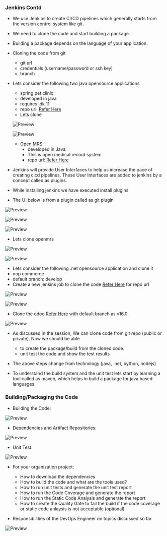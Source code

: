 ### Jenkins Contd
* We use Jenkins to create CI/CD pipelines which generally starts from the version control system like git.
* We need to clone the code and start building a package.
* Building a package depends on the language of your application.
* Cloning the code from git
    * git url
    * credentials (username/password or ssh key)
    * branch

* Lets consider the following two java opensource applications
    * spring pet clinic:
    * developed in java
    * requires jdk 11
    * repo url: [Refer Here](https://github.com/spring-projects/spring-petclinic)
    * Lets clone

    ![Preview](./Images/Jenkins47.png)

    ![Preview](./Images/Jenkins48.png)

    * Open MRS:
      * developed in Java
      * This is open medical record system
      * repo url: [Refer Here](https://github.com/openmrs/openmrs-core)

* Jenkins will provide User Interfaces to help us increase the pace of creating cicd pipelines. These User Interfaces are added to jenkins by a concept called as plugins.
* While installing jenkins we have executed install plugins
* The UI below is from a plugin called as git plugin

![Preview](./Images/Jenkins49.png)

![Preview](./Images/Jenkins50.png)

![Preview](./Images/Jenkins51.png)

* Lets clone openmrs

![Preview](./Images/Jenkins52.png)

![Preview](./Images/Jenkins53.png)

* Lets consider the following .net opensource application and clone it
* nop commerce
* default branch: develop
* Create a new jenkins job to clone the code [Refer Here](https://github.com/nopSolutions/nopCommerce) for repo url

![Preview](./Images/Jenkins54.png)

![Preview](./Images/Jenkins55.png)

* Clone the odoo [Refer Here](https://github.com/odoo/odoo) with default branch as v16.0

![Preview](./Images/Jenkins56.png)

* As discussed in the session, We can clone code from git repo (public or private).
Now we should be able
   * to create the package/build from the cloned code.
   * unit test the code and show the test results

* The above steps change from technology (java, .net, python, nodejs)
* To understand the build system and the unit test lets start by learning a tool called as maven, which helps in build a package for java based languages.

### Building/Packaging the Code
* Building the Code:

![Preview](./Images/package.png)

* Dependencies and Artifact Repositories:

![Preview](./Images/artifact.png)

* Unit Test:

![Preview](./Images/unittests.png)

* For your organization project:

   * How to download the dependencies
   * How to build the code and what are the tools used?
   * How to run unit tests and generate the unit test report
   * How to run the Code Coverage and generate the report
   * How to run the Static Code Analysis and generate the report
   * How to create the Quality Gate to fail the build if the code coverage or static code anlaysis is not acceptable (optional)

* Responsibilities of the DevOps Engineer on topics discussed so far


![Preview](./Images/devopsrole.png)